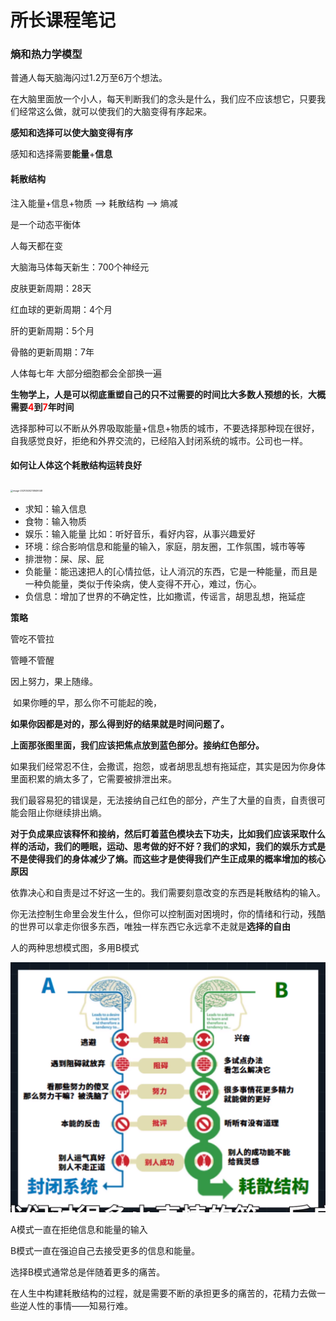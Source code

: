 # 所长课程笔记

### 熵和热力学模型

普通人每天脑海闪过1.2万至6万个想法。

在大脑里面放一个小人，每天判断我们的念头是什么，我们应不应该想它，只要我们经常这么做，就可以使我们的大脑变得有序起来。

**感知和选择可以使大脑变得有序**

感知和选择需要**能量**+**信息**

#### 耗散结构

注入能量+信息+物质 ——> 耗散结构 ——> 熵减

是一个动态平衡体

人每天都在变

大脑海马体每天新生：700个神经元

皮肤更新周期：28天

红血球的更新周期：4个月

肝的更新周期：5个月

骨骼的更新周期：7年

人体每七年 大部分细胞都会全部换一遍

**生物学上，人是可以彻底重塑自己的只不过需要的时间比大多数人预想的长**，**大概需要<span style="color:red">4</span>到<span style="color:red">7</span>年时间**

选择那种可以不断从外界吸取能量+信息+物质的城市，不要选择那种现在很好，自我感觉良好，拒绝和外界交流的，已经陷入封闭系统的城市。公司也一样。

#### 如何让人体这个耗散结构运转良好

<img src="C:\Users\13523\Desktop\记忆材料\学习\image-20210530210849048.png" alt="image-20210530210849048" style="zoom: 25%;" />

- 求知：输入信息
- 食物：输入物质
- 娱乐：输入能量  比如：听好音乐，看好内容，从事兴趣爱好
- 环境：综合影响信息和能量的输入，家庭，朋友圈，工作氛围，城市等等
- 排泄物：屎、尿、屁
- 负能量：能迅速把人的[心情拉低，让人消沉的东西，它是一种能量，而且是一种负能量，类似于传染病，使人变得不开心，难过，伤心。
- 负信息：增加了世界的不确定性，比如撒谎，传谣言，胡思乱想，拖延症

**策略**

管吃不管拉

管睡不管醒

因上努力，果上随缘。

​	如果你睡的早，那么你不可能起的晚，

​	**如果你因都是对的，那么得到好的结果就是时间问题了。**

​	**上面那张图里面，我们应该把焦点放到蓝色部分。接纳红色部分。**

​	如果我们经常忍不住，会撒谎，抱怨，或者胡思乱想有拖延症，其实是因为你身体里面积累的熵太多了，它需要被排泄出来。

​	我们最容易犯的错误是，无法接纳自己红色的部分，产生了大量的自责，自责很可能会阻止你继续排出熵。

​	**对于负成果应该释怀和接纳，然后盯着蓝色模块去下功夫，比如我们应该采取什么样的活动，我们的睡眠，运动、思考做的好不好？我们的求知，我们的娱乐方式是不是使得我们的身体减少了熵。而这些才是使得我们产生正成果的概率增加的核心原因**

​	依靠决心和自责是过不好这一生的。我们需要刻意改变的东西是耗散结构的输入。

​	你无法控制生命里会发生什么，但你可以控制面对困境时，你的情绪和行动，残酷的世界可以拿走你很多东西，唯独一样东西它永远拿不走就是**选择的自由**

人的两种思想模式图，多用B模式

<img src=".\image-20210530213830867.png" alt="image-20210530213830867" style="zoom: 67%;" />

A模式一直在拒绝信息和能量的输入

B模式一直在强迫自己去接受更多的信息和能量。

选择B模式通常总是伴随着更多的痛苦。

在人生中构建耗散结构的过程，就是需要不断的承担更多的痛苦的，花精力去做一些逆人性的事情——知易行难。

